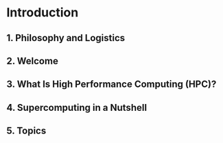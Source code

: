 # Introduction

## 1. Philosophy and Logistics

## 2. Welcome

## 3. What Is High Performance Computing (HPC)?

## 4. Supercomputing in a Nutshell

## 5. Topics
